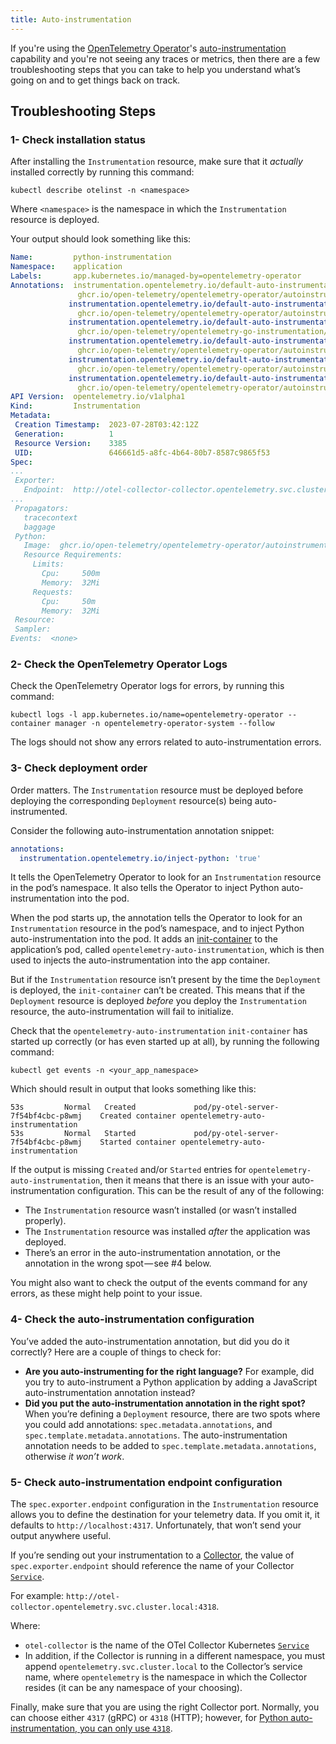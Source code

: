 ```yaml
---
title: Auto-instrumentation
---
```


If you're using the [OpenTelemetry Operator](/docs/kubernetes/operator)'s
[auto-instrumentation](/docs/kubernetes/operator/automatic) capability and
you're not seeing any traces or metrics, then there are a few troubleshooting
steps that you can take to help you understand what’s going on and to get things
back on track.

## Troubleshooting Steps

### 1- Check installation status

After installing the `Instrumentation` resource, make sure that it _actually_
installed correctly by running this command:

```shell
kubectl describe otelinst -n <namespace>
```

Where `<namespace>` is the namespace in which the `Instrumentation` resource is
deployed.

Your output should look something like this:

```yaml
Name:         python-instrumentation
Namespace:    application
Labels:       app.kubernetes.io/managed-by=opentelemetry-operator
Annotations:  instrumentation.opentelemetry.io/default-auto-instrumentation-apache-httpd-image:
               ghcr.io/open-telemetry/opentelemetry-operator/autoinstrumentation-apache-httpd:1.0.3
             instrumentation.opentelemetry.io/default-auto-instrumentation-dotnet-image:
               ghcr.io/open-telemetry/opentelemetry-operator/autoinstrumentation-dotnet:0.7.0
             instrumentation.opentelemetry.io/default-auto-instrumentation-go-image:
               ghcr.io/open-telemetry/opentelemetry-go-instrumentation/autoinstrumentation-go:v0.2.1-alpha
             instrumentation.opentelemetry.io/default-auto-instrumentation-java-image:
               ghcr.io/open-telemetry/opentelemetry-operator/autoinstrumentation-java:1.26.0
             instrumentation.opentelemetry.io/default-auto-instrumentation-nodejs-image:
               ghcr.io/open-telemetry/opentelemetry-operator/autoinstrumentation-nodejs:0.40.0
             instrumentation.opentelemetry.io/default-auto-instrumentation-python-image:
               ghcr.io/open-telemetry/opentelemetry-operator/autoinstrumentation-python:0.39b0
API Version:  opentelemetry.io/v1alpha1
Kind:         Instrumentation
Metadata:
 Creation Timestamp:  2023-07-28T03:42:12Z
 Generation:          1
 Resource Version:    3385
 UID:                 646661d5-a8fc-4b64-80b7-8587c9865f53
Spec:
...
 Exporter:
   Endpoint:  http://otel-collector-collector.opentelemetry.svc.cluster.local:4318
...
 Propagators:
   tracecontext
   baggage
 Python:
   Image:  ghcr.io/open-telemetry/opentelemetry-operator/autoinstrumentation-python:0.39b0
   Resource Requirements:
     Limits:
       Cpu:     500m
       Memory:  32Mi
     Requests:
       Cpu:     50m
       Memory:  32Mi
 Resource:
 Sampler:
Events:  <none>
```

### 2- Check the OpenTelemetry Operator Logs

Check the OpenTelemetry Operator logs for errors, by running this command:

```shell
kubectl logs -l app.kubernetes.io/name=opentelemetry-operator --container manager -n opentelemetry-operator-system --follow
```

The logs should not show any errors related to auto-instrumentation errors.

### 3- Check deployment order

Order matters. The `Instrumentation` resource must be deployed before deploying
the corresponding `Deployment` resource(s) being auto-instrumented.

Consider the following auto-instrumentation annotation snippet:

```yaml
annotations:
  instrumentation.opentelemetry.io/inject-python: 'true'
```

It tells the OpenTelemetry Operator to look for an `Instrumentation` resource in
the pod’s namespace. It also tells the Operator to inject Python
auto-instrumentation into the pod.

When the pod starts up, the annotation tells the Operator to look for an
`Instrumentation` resource in the pod’s namespace, and to inject Python
auto-instrumentation into the pod. It adds an
[init-container](https://kubernetes.io/docs/concepts/workloads/pods/init-containers/)
to the application’s pod, called `opentelemetry-auto-instrumentation`, which is
then used to injects the auto-instrumentation into the app container.

But if the `Instrumentation` resource isn’t present by the time the `Deployment`
is deployed, the `init-container` can’t be created. This means that if the
`Deployment` resource is deployed _before_ you deploy the `Instrumentation`
resource, the auto-instrumentation will fail to initialize.

Check that the `opentelemetry-auto-instrumentation` `init-container` has started
up correctly (or has even started up at all), by running the following command:

```shell
kubectl get events -n <your_app_namespace>
```

Which should result in output that looks something like this:

```text
53s         Normal   Created             pod/py-otel-server-7f54bf4cbc-p8wmj    Created container opentelemetry-auto-instrumentation
53s         Normal   Started             pod/py-otel-server-7f54bf4cbc-p8wmj    Started container opentelemetry-auto-instrumentation
```

If the output is missing `Created` and/or `Started` entries for
`opentelemetry-auto-instrumentation`, then it means that there is an issue with
your auto-instrumentation configuration. This can be the result of any of the
following:

- The `Instrumentation` resource wasn’t installed (or wasn’t installed
  properly).
- The `Instrumentation` resource was installed _after_ the application was
  deployed.
- There’s an error in the auto-instrumentation annotation, or the annotation in
  the wrong spot — see #4 below.

You might also want to check the output of the events command for any errors, as
these might help point to your issue.

### 4- Check the auto-instrumentation configuration

You’ve added the auto-instrumentation annotation, but did you do it correctly?
Here are a couple of things to check for:

- **Are you auto-instrumenting for the right language?** For example, did you
  try to auto-instrument a Python application by adding a JavaScript
  auto-instrumentation annotation instead?
- **Did you put the auto-instrumentation annotation in the right spot?** When
  you’re defining a `Deployment` resource, there are two spots where you could
  add annotations: `spec.metadata.annotations`, and
  `spec.template.metadata.annotations`. The auto-instrumentation annotation
  needs to be added to `spec.template.metadata.annotations`, otherwise _it won’t
  work_.

### 5- Check auto-instrumentation endpoint configuration

The `spec.exporter.endpoint` configuration in the `Instrumentation` resource
allows you to define the destination for your telemetry data. If you omit it, it
defaults to `http://localhost:4317`. Unfortunately, that won’t send your output
anywhere useful.

If you’re sending out your instrumentation to a [Collector](/docs/collector/),
the value of `spec.exporter.endpoint` should reference the name of your
Collector
[`Service`](https://kubernetes.io/docs/concepts/services-networking/service/).

For example: `http://otel-collector.opentelemetry.svc.cluster.local:4318`.

Where:

- `otel-collector` is the name of the OTel Collector Kubernetes
  [`Service`](https://kubernetes.io/docs/concepts/services-networking/service/)
- In addition, if the Collector is running in a different namespace, you must
  append `opentelemetry.svc.cluster.local` to the Collector’s service name,
  where `opentelemetry` is the namespace in which the Collector resides (it can
  be any namespace of your choosing).

Finally, make sure that you are using the right Collector port. Normally, you
can choose either `4317` (gRPC) or `4318` (HTTP); however, for
[Python auto-instrumentation, you can only use `4318`](/docs/kubernetes/operator/automatic/#python).

